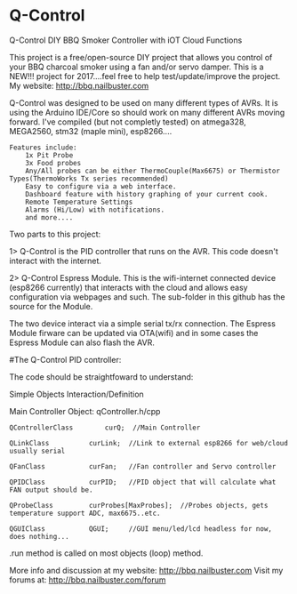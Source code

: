 # Q-Control
Q-Control DIY BBQ Smoker Controller with iOT Cloud Functions

This project is a free/open-source DIY project that allows you control of your BBQ charcoal smoker using a fan and/or servo damper.  This is a NEW!!! project for 2017....feel free to help test/update/improve the project.  My website:  http://bbq.nailbuster.com

Q-Control was designed to be used on many different types of AVRs.  It is using the Arduino IDE/Core so should work on many different AVRs moving forward. I've compiled (but not completly tested) on atmega328, MEGA2560, stm32 (maple mini), esp8266....

    Features include:
        1x Pit Probe 
        3x Food probes
        Any/All probes can be either ThermoCouple(Max6675) or Thermistor Types(ThermoWorks Tx series recommended)
        Easy to configure via a web interface.
        Dashboard feature with history graphing of your current cook.
        Remote Temperature Settings
        Alarms (Hi/Low) with notifications.
        and more....
    
Two parts to this project:  

1> Q-Control is the PID controller that runs on the AVR.  This code doesn't interact with the internet.

2> Q-Control Espress Module.  This is the wifi-internet connected device (esp8266 currently) that interacts with the cloud and allows easy configuration via webpages and such.  The sub-folder in this github has the source for the Module.

The two device interact via a simple serial tx/rx connection.  The Espress Module firware can be updated via OTA(wifi) and in some cases the Espress Module can also flash the AVR.

#The Q-Control PID controller:

The code should be straightfoward to understand:  

Simple Objects Interaction/Definition

Main Controller Object:  qController.h/cpp

    QControllerClass		curQ;  //Main Controller
 
    QLinkClass			curLink;  //Link to external esp8266 for web/cloud usually serial
 
    QFanClass			curFan;   //Fan controller and Servo controller
 
    QPIDClass			curPID;   //PID object that will calculate what FAN output should be.
 
    QProbeClass			curProbes[MaxProbes];  //Probes objects, gets temperature support ADC, max6675..etc.
 
    QGUIClass			QGUI;     //GUI menu/led/lcd headless for now, does nothing...  
 

.run method is called on most objects (loop) method.  

More info and discussion at my website:  http://bbq.nailbuster.com
Visit my forums at:  http://bbq.nailbuster.com/forum






    
    
    
